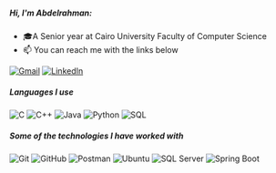 

##### Hi, I'm Abdelrahman:

- 🎓A Senior year at Cairo University Faculty of Computer Science
- :mailbox: You can reach me with the links below

[![Gmail](https://img.shields.io/badge/-GMAIL-D14836?style=for-the-badge&logo=gmail&logoColor=white)](mailto:abdelrahmangomaa3005@gmail.com)
[![LinkedIn](https://img.shields.io/badge/-LINKEDIN-0077B5?style=for-the-badge&logo=linkedin&logoColor=white)](https://www.linkedin.com/in/abdelrahman-gomaa-028477202/)

##### Languages I use

![C](https://img.shields.io/badge/-C-000000?style=flat&logo=c)
![C++](https://img.shields.io/badge/-C++-000000?style=flat&logo=c%2B%2B)
![Java](https://img.shields.io/badge/-Java-000000?style=flat&logo=java)
![Python](https://img.shields.io/badge/-Python-000000?style=flat&logo=python)
![SQL](https://img.shields.io/badge/-SQL-000000?style=flat&logo=postgresql)

##### Some of the technologies I have worked with

![Git](https://img.shields.io/badge/-Git-222222?style=flat&logo=git&logoColor=F05032)
![GitHub](https://img.shields.io/badge/-GitHub-222222?style=flat&logo=github&logoColor=181717)
![Postman](https://img.shields.io/badge/-Postman-FF6C37?style=flat&logo=postman&logoColor=white)
![Ubuntu](https://img.shields.io/badge/-Ubuntu-E95420?style=flat&logo=ubuntu&logoColor=white)
![SQL Server](https://img.shields.io/badge/-SQL%20Server-CC2927?style=flat&logo=microsoft-sql-server&logoColor=white)
![Spring Boot](https://img.shields.io/badge/-Spring%20Boot-6DB33F?style=flat&logo=spring&logoColor=white)







